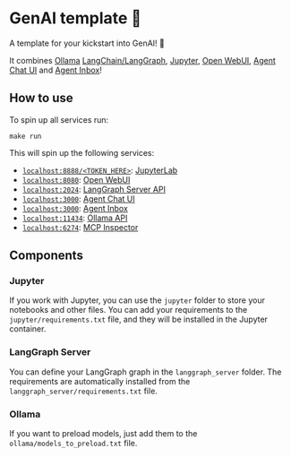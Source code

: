 # GenAI template 🚀

A template for your kickstart into GenAI! 🎁

It combines [Ollama](https://ollama.com/) [LangChain/LangGraph](https://www.langchain.com/), [Jupyter](https://jupyter.org/), [Open WebUI](https://openwebui.com/), [Agent Chat UI](https://github.com/langchain-ai/agent-chat-ui) and [Agent Inbox](https://github.com/langchain-ai/agent-inbox)!

## How to use

To spin up all services run:

`make run`

This will spin up the following services:

- [`localhost:8888/<TOKEN_HERE>`](http://localhost:8888): [JupyterLab](https://jupyterlab.readthedocs.io/en/latest/)
- [`localhost:8080`](http://localhost:8080): [Open WebUI](https://openwebui.com/)
- [`localhost:2024`](http://localhost:2024): [LangGraph Server API](https://langchain-ai.github.io/langgraph/)
- [`localhost:3000`](http://localhost:5173): [Agent Chat UI](https://github.com/langchain-ai/agent-chat-ui)
- [`localhost:3000`](http://localhost:3000): [Agent Inbox](https://github.com/langchain-ai/agent-inbox)
- [`localhost:11434`](http://localhost:11434): [Ollama API](https://github.com/ollama/ollama/blob/main/docs/api.md)
- [`localhost:6274`](http://localhost:6274): [MCP Inspector](https://github.com/modelcontextprotocol/inspector)

## Components

### Jupyter

If you work with Jupyter, you can use the `jupyter` folder to store your notebooks and other files.
You can add your requirements to the `jupyter/requirements.txt` file, and they will be installed in the Jupyter container.

### LangGraph Server

You can define your LangGraph graph in the `langgraph_server` folder. The requirements are automatically installed from the `langgraph_server/requirements.txt` file.

### Ollama

If you want to preload models, just add them to the `ollama/models_to_preload.txt` file.
